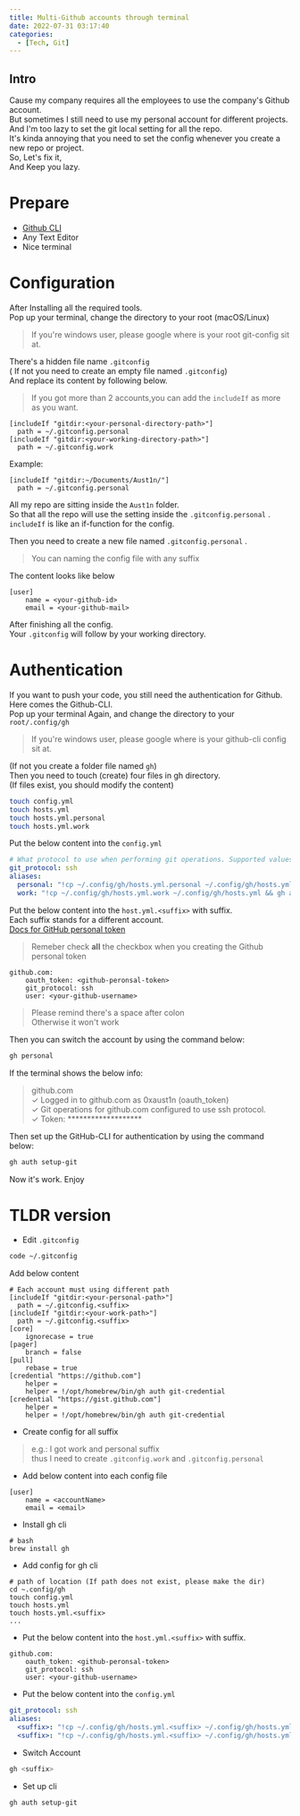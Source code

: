 ```yaml
---
title: Multi-Github accounts through terminal
date: 2022-07-31 03:17:40
categories:
  - [Tech, Git]
---
```


## Intro
Cause my company requires all the employees to use the company's Github account.  
But sometimes I still need to use my personal account for different projects.  
And I'm too lazy to set the git local setting for all the repo.  
It's kinda annoying that you need to set the config whenever you create a new repo or project.  
So, Let's fix it,  
And Keep you lazy.

<!-- more -->

# Prepare
- [Github CLI](https://cli.github.com/)
- Any Text Editor 
- Nice terminal


# Configuration
After Installing all the required tools.  
Pop up your terminal, change the directory to your root (macOS/Linux)  

> If you're windows user, please google where is your root git-config sit at.  

There's a hidden file name `.gitconfig`  
( If not you need to create an empty file named `.gitconfig`)  
And replace its content by following below.

> If you got more than 2 accounts,you can add the `includeIf` as more as you want.  

```config
[includeIf "gitdir:<your-personal-directory-path>"]
  path = ~/.gitconfig.personal
[includeIf "gitdir:<your-working-directory-path>"]
  path = ~/.gitconfig.work

```
Example:  
```
[includeIf "gitdir:~/Documents/Aust1n/"]
  path = ~/.gitconfig.personal
```
All my repo are sitting inside the `Aust1n` folder.  
So that all the repo will use the setting inside the `.gitconfig.personal` .  
`includeIf` is like an if-function for the config.

Then you need to create a new file named `.gitconfig.personal` .

> You can naming the config file with any suffix  

The content looks like below  
```.gitconfig.personal
[user]
	name = <your-github-id>
	email = <your-github-mail>
```

After finishing all the config.  
Your `.gitconfig` will follow by your working directory.  


# Authentication
If you want to push your code, you still need the authentication for Github.  
Here comes the Github-CLI.  
Pop up your terminal Again, and change the directory to your `root/.config/gh`  

> If you're windows user, please google where is your github-cli config sit at.  

(If not you create a folder file named `gh`)  
Then you need to touch (create) four files in gh directory.  
(If files exist, you should modify the content)
```bash
touch config.yml
touch hosts.yml
touch hosts.yml.personal
touch hosts.yml.work
```

Put the below content into the `config.yml`
```config.yml
# What protocol to use when performing git operations. Supported values: ssh, https
git_protocol: ssh
aliases:
  personal: "!cp ~/.config/gh/hosts.yml.personal ~/.config/gh/hosts.yml && gh auth status"
  work: "!cp ~/.config/gh/hosts.yml.work ~/.config/gh/hosts.yml && gh auth status"
```

Put the below content into the `host.yml.<suffix>` with suffix.  
Each suffix stands for a different account.  
[Docs for GitHub personal token](https://docs.github.com/en/authentication/keeping-your-account-and-data-secure/creating-a-personal-access-token)

> Remeber check **all** the checkbox when you creating the Github personal token  

```host.yml.personal
github.com:
    oauth_token: <github-peronsal-token>
    git_protocol: ssh
    user: <your-github-username>
```
> Please remind there's a space after colon  
> Otherwise it won't work  


Then you can switch the account by using the command below:  

```bash
gh personal
```
If the terminal shows the below info:  

>github.com  
>  ✓ Logged in to github.com as 0xaust1n (oauth_token)  
>  ✓ Git operations for github.com configured to use ssh protocol.  
>  ✓ Token: *******************  
> 
Then set up the GitHub-CLI for authentication by using the command below:  

```bash
gh auth setup-git
```

Now it's work. Enjoy


# TLDR version


- Edit `.gitconfig`


```bash
code ~/.gitconfig
```
Add below content

```
# Each account must using different path
[includeIf "gitdir:<your-personal-path>"]
  path = ~/.gitconfig.<suffix>
[includeIf "gitdir:<your-work-path>"]
  path = ~/.gitconfig.<suffix>
[core]
	ignorecase = true
[pager]
	branch = false
[pull]
	rebase = true
[credential "https://github.com"]
	helper = 
	helper = !/opt/homebrew/bin/gh auth git-credential
[credential "https://gist.github.com"]
	helper = 
	helper = !/opt/homebrew/bin/gh auth git-credential
```

- Create config for all suffix  

> e.g.: I got work and personal suffix  
> thus I need to create  `.gitconfig.work` and `.gitconfig.personal`  

- Add below content into each config file

```
[user]
	name = <accountName>
	email = <email>
```

-  Install gh cli

```
# bash
brew install gh
```

- Add config for gh cli


```
# path of location (If path does not exist, please make the dir)
cd ~.config/gh
touch config.yml
touch hosts.yml
touch hosts.yml.<suffix>
... 

```

- Put the below content into the `host.yml.<suffix>` with suffix.  

```host.yml.personal
github.com:
    oauth_token: <github-peronsal-token>
    git_protocol: ssh
    user: <your-github-username>
```

- Put the below content into the `config.yml`

```config.yml
git_protocol: ssh
aliases:
  <suffix>: "!cp ~/.config/gh/hosts.yml.<suffix> ~/.config/gh/hosts.yml && gh auth status"
  <suffix>: "!cp ~/.config/gh/hosts.yml.<suffix> ~/.config/gh/hosts.yml && gh auth status"
```

-  Switch Account

```bash
gh <suffix>
```


- Set up cli 

```bash
gh auth setup-git
```


